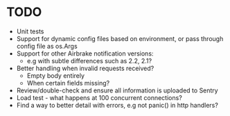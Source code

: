# TODO

* Unit tests
* Support for dynamic config files based on environment, or pass through config file as os.Args
* Support for other Airbrake notification versions:
  * e.g with subtle differences such as 2.2, 2.1?
* Better handling when invalid requests received?
  * Empty body entirely
  * When certain fields missing?
* Review/double-check and ensure all information is uploaded to Sentry
* Load test - what happens at 100 concurrent connections?
* Find a way to better detail with errors, e.g not panic() in http handlers?
